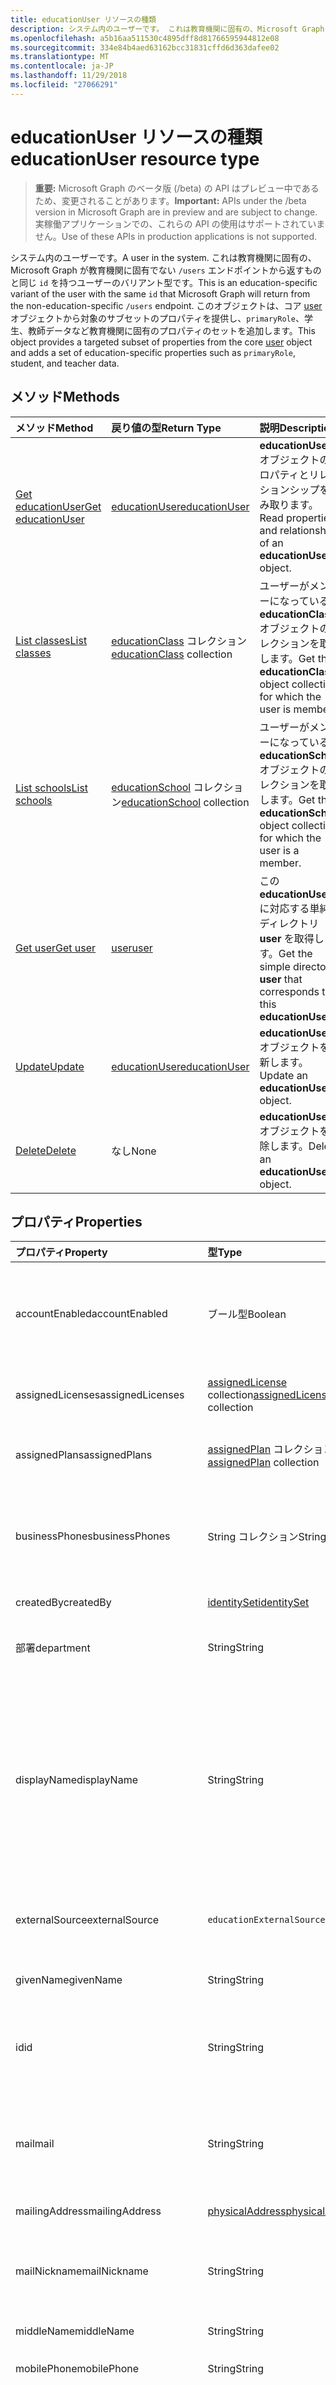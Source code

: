 ```yaml
---
title: educationUser リソースの種類
description: システム内のユーザーです。 これは教育機関に固有の、Microsoft Graph が教育機関に固有でない `/users` エンドポイントから返すものと同じ `id` を持つユーザーのバリアント型です。
ms.openlocfilehash: a5b16aa511530c4895dff8d81766595944812e08
ms.sourcegitcommit: 334e84b4aed63162bcc31831cffd6d363dafee02
ms.translationtype: MT
ms.contentlocale: ja-JP
ms.lasthandoff: 11/29/2018
ms.locfileid: "27066291"
---
```

# <a name="educationuser-resource-type"></a><span data-ttu-id="3079e-104">educationUser リソースの種類</span><span class="sxs-lookup"><span data-stu-id="3079e-104">educationUser resource type</span></span>

> <span data-ttu-id="3079e-105">**重要:** Microsoft Graph のベータ版 (/beta) の API はプレビュー中であるため、変更されることがあります。</span><span class="sxs-lookup"><span data-stu-id="3079e-105">**Important:** APIs under the /beta version in Microsoft Graph are in preview and are subject to change.</span></span> <span data-ttu-id="3079e-106">実稼働アプリケーションでの、これらの API の使用はサポートされていません。</span><span class="sxs-lookup"><span data-stu-id="3079e-106">Use of these APIs in production applications is not supported.</span></span>

<span data-ttu-id="3079e-107">システム内のユーザーです。</span><span class="sxs-lookup"><span data-stu-id="3079e-107">A user in the system.</span></span> <span data-ttu-id="3079e-108">これは教育機関に固有の、Microsoft Graph が教育機関に固有でない `/users` エンドポイントから返すものと同じ `id` を持つユーザーのバリアント型です。</span><span class="sxs-lookup"><span data-stu-id="3079e-108">This is an education-specific variant of the user with the same `id` that Microsoft Graph will return from the non-education-specific `/users` endpoint.</span></span>
<span data-ttu-id="3079e-109">このオブジェクトは、コア [user](user.md) オブジェクトから対象のサブセットのプロパティを提供し、`primaryRole`、学生、教師データなど教育機関に固有のプロパティのセットを追加します。</span><span class="sxs-lookup"><span data-stu-id="3079e-109">This object provides a targeted subset of properties from the core [user](user.md) object and adds a set of education-specific properties such as `primaryRole`, student, and teacher data.</span></span>


## <a name="methods"></a><span data-ttu-id="3079e-110">メソッド</span><span class="sxs-lookup"><span data-stu-id="3079e-110">Methods</span></span>

| <span data-ttu-id="3079e-111">メソッド</span><span class="sxs-lookup"><span data-stu-id="3079e-111">Method</span></span>           | <span data-ttu-id="3079e-112">戻り値の型</span><span class="sxs-lookup"><span data-stu-id="3079e-112">Return Type</span></span>    |<span data-ttu-id="3079e-113">説明</span><span class="sxs-lookup"><span data-stu-id="3079e-113">Description</span></span>|
|:---------------|:--------|:----------|
|[<span data-ttu-id="3079e-114">Get educationUser</span><span class="sxs-lookup"><span data-stu-id="3079e-114">Get educationUser</span></span>](../api/educationuser-get.md) | [<span data-ttu-id="3079e-115">educationUser</span><span class="sxs-lookup"><span data-stu-id="3079e-115">educationUser</span></span>](educationuser.md) |<span data-ttu-id="3079e-116">**educationUser** オブジェクトのプロパティとリレーションシップを読み取ります。</span><span class="sxs-lookup"><span data-stu-id="3079e-116">Read properties and relationships of an **educationUser** object.</span></span>|
|[<span data-ttu-id="3079e-117">List classes</span><span class="sxs-lookup"><span data-stu-id="3079e-117">List classes</span></span>](../api/educationuser-list-classes.md) |<span data-ttu-id="3079e-118">[educationClass](educationclass.md) コレクション</span><span class="sxs-lookup"><span data-stu-id="3079e-118">[educationClass](educationclass.md) collection</span></span>| <span data-ttu-id="3079e-119">ユーザーがメンバーになっている **educationClass** オブジェクトのコレクションを取得します。</span><span class="sxs-lookup"><span data-stu-id="3079e-119">Get the **educationClass** object collection for which the user is member.</span></span>|
|[<span data-ttu-id="3079e-120">List schools</span><span class="sxs-lookup"><span data-stu-id="3079e-120">List schools</span></span>](../api/educationuser-list-schools.md) |<span data-ttu-id="3079e-121">[educationSchool](educationschool.md) コレクション</span><span class="sxs-lookup"><span data-stu-id="3079e-121">[educationSchool](educationschool.md) collection</span></span>| <span data-ttu-id="3079e-122">ユーザーがメンバーになっている **educationSchool** オブジェクトのコレクションを取得します。</span><span class="sxs-lookup"><span data-stu-id="3079e-122">Get the **educationSchool** object collection for which the user is a member.</span></span>|
|[<span data-ttu-id="3079e-123">Get user</span><span class="sxs-lookup"><span data-stu-id="3079e-123">Get user</span></span>](../api/educationuser-get-user.md) |[<span data-ttu-id="3079e-124">user</span><span class="sxs-lookup"><span data-stu-id="3079e-124">user</span></span>](user.md)| <span data-ttu-id="3079e-125">この **educationUser** に対応する単純なディレクトリ **user** を取得します。</span><span class="sxs-lookup"><span data-stu-id="3079e-125">Get the simple directory **user** that corresponds to this **educationUser**.</span></span>|
|[<span data-ttu-id="3079e-126">Update</span><span class="sxs-lookup"><span data-stu-id="3079e-126">Update</span></span>](../api/educationuser-update.md) | [<span data-ttu-id="3079e-127">educationUser</span><span class="sxs-lookup"><span data-stu-id="3079e-127">educationUser</span></span>](educationuser.md)   |<span data-ttu-id="3079e-128">**educationUser** オブジェクトを更新します。</span><span class="sxs-lookup"><span data-stu-id="3079e-128">Update an **educationUser** object.</span></span> |
|[<span data-ttu-id="3079e-129">Delete</span><span class="sxs-lookup"><span data-stu-id="3079e-129">Delete</span></span>](../api/educationuser-delete.md) | <span data-ttu-id="3079e-130">なし</span><span class="sxs-lookup"><span data-stu-id="3079e-130">None</span></span> |<span data-ttu-id="3079e-131">**educationUser** オブジェクトを削除します。</span><span class="sxs-lookup"><span data-stu-id="3079e-131">Delete an **educationUser** object.</span></span> |

## <a name="properties"></a><span data-ttu-id="3079e-132">プロパティ</span><span class="sxs-lookup"><span data-stu-id="3079e-132">Properties</span></span>
| <span data-ttu-id="3079e-133">プロパティ</span><span class="sxs-lookup"><span data-stu-id="3079e-133">Property</span></span>     | <span data-ttu-id="3079e-134">型</span><span class="sxs-lookup"><span data-stu-id="3079e-134">Type</span></span>   |<span data-ttu-id="3079e-135">説明</span><span class="sxs-lookup"><span data-stu-id="3079e-135">Description</span></span>|
|:---------------|:--------|:----------|
|<span data-ttu-id="3079e-136">accountEnabled</span><span class="sxs-lookup"><span data-stu-id="3079e-136">accountEnabled</span></span>|<span data-ttu-id="3079e-137">ブール型</span><span class="sxs-lookup"><span data-stu-id="3079e-137">Boolean</span></span>| <span data-ttu-id="3079e-138">アカウントが有効な場合は **true**。それ以外の場合は **false**。</span><span class="sxs-lookup"><span data-stu-id="3079e-138">**True** if the account is enabled; otherwise, **false**.</span></span> <span data-ttu-id="3079e-139">このプロパティは、ユーザーの作成時に必要です。</span><span class="sxs-lookup"><span data-stu-id="3079e-139">This property is required when a user is created.</span></span> <span data-ttu-id="3079e-140">$filter をサポートします。</span><span class="sxs-lookup"><span data-stu-id="3079e-140">Supports $filter.</span></span>    |
|<span data-ttu-id="3079e-141">assignedLicenses</span><span class="sxs-lookup"><span data-stu-id="3079e-141">assignedLicenses</span></span>|<span data-ttu-id="3079e-142">[assignedLicense](assignedlicense.md) collection</span><span class="sxs-lookup"><span data-stu-id="3079e-142">[assignedLicense](assignedlicense.md) collection</span></span>|<span data-ttu-id="3079e-p105">ユーザーに割り当てられているライセンス。null 許容ではありません。</span><span class="sxs-lookup"><span data-stu-id="3079e-p105">The licenses that are assigned to the user. Not nullable.</span></span>            |
|<span data-ttu-id="3079e-145">assignedPlans</span><span class="sxs-lookup"><span data-stu-id="3079e-145">assignedPlans</span></span>|<span data-ttu-id="3079e-146">[assignedPlan](assignedplan.md) コレクション</span><span class="sxs-lookup"><span data-stu-id="3079e-146">[assignedPlan](assignedplan.md) collection</span></span>|<span data-ttu-id="3079e-p106">ユーザーに割り当てられているプラン。読み取り専用です。null 許容ではありません。</span><span class="sxs-lookup"><span data-stu-id="3079e-p106">The plans that are assigned to the user. Read-only. Not nullable.</span></span> |
|<span data-ttu-id="3079e-150">businessPhones</span><span class="sxs-lookup"><span data-stu-id="3079e-150">businessPhones</span></span>|<span data-ttu-id="3079e-151">String コレクション</span><span class="sxs-lookup"><span data-stu-id="3079e-151">String collection</span></span>|<span data-ttu-id="3079e-152">ユーザーの電話番号。</span><span class="sxs-lookup"><span data-stu-id="3079e-152">The telephone numbers for the user.</span></span> <span data-ttu-id="3079e-153">**メモ:** 文字列コレクションですが、このプロパティに設定できるのは 1 つの数字のみです。</span><span class="sxs-lookup"><span data-stu-id="3079e-153">**Note:** Although this is a string collection, only one number can be set for this property.</span></span>|
|<span data-ttu-id="3079e-154">createdBy</span><span class="sxs-lookup"><span data-stu-id="3079e-154">createdBy</span></span>|[<span data-ttu-id="3079e-155">identitySet</span><span class="sxs-lookup"><span data-stu-id="3079e-155">identitySet</span></span>](identityset.md)| <span data-ttu-id="3079e-156">ユーザーを作成したエンティティ。</span><span class="sxs-lookup"><span data-stu-id="3079e-156">Entity who created the user.</span></span> |
|<span data-ttu-id="3079e-157">部署</span><span class="sxs-lookup"><span data-stu-id="3079e-157">department</span></span>|<span data-ttu-id="3079e-158">String</span><span class="sxs-lookup"><span data-stu-id="3079e-158">String</span></span>|<span data-ttu-id="3079e-p108">ユーザーが働いている部門の名前。$filter をサポートします。</span><span class="sxs-lookup"><span data-stu-id="3079e-p108">The name for the department in which the user works. Supports $filter.</span></span>|
|<span data-ttu-id="3079e-161">displayName</span><span class="sxs-lookup"><span data-stu-id="3079e-161">displayName</span></span>|<span data-ttu-id="3079e-162">String</span><span class="sxs-lookup"><span data-stu-id="3079e-162">String</span></span>|<span data-ttu-id="3079e-163">アドレス帳に表示されるユーザーの名前。</span><span class="sxs-lookup"><span data-stu-id="3079e-163">The name displayed in the address book for the user.</span></span> <span data-ttu-id="3079e-164">これは通常、ユーザーの名前、ミドルネームのイニシャル、姓の組み合わせになります。</span><span class="sxs-lookup"><span data-stu-id="3079e-164">This is usually the combination of the user's first name, middle initial, and last name.</span></span> <span data-ttu-id="3079e-165">このプロパティはユーザーの作成時に必須です。更新時にクリアすることはできません。</span><span class="sxs-lookup"><span data-stu-id="3079e-165">This property is required when a user is created and it cannot be cleared during updates.</span></span> <span data-ttu-id="3079e-166">$filter および $orderby をサポートします。</span><span class="sxs-lookup"><span data-stu-id="3079e-166">Supports $filter and $orderby.</span></span>|
|<span data-ttu-id="3079e-167">externalSource</span><span class="sxs-lookup"><span data-stu-id="3079e-167">externalSource</span></span>|`educationExternalSource`| <span data-ttu-id="3079e-168">このユーザーが作成された場所。</span><span class="sxs-lookup"><span data-stu-id="3079e-168">Where this user was created from.</span></span> <span data-ttu-id="3079e-169">使用可能な値: `sis`、`manual`、`unkownFutureValue`。</span><span class="sxs-lookup"><span data-stu-id="3079e-169">Possible values are: `sis`, `manual`, `unkownFutureValue`.</span></span>|
|<span data-ttu-id="3079e-170">givenName</span><span class="sxs-lookup"><span data-stu-id="3079e-170">givenName</span></span>|<span data-ttu-id="3079e-171">String</span><span class="sxs-lookup"><span data-stu-id="3079e-171">String</span></span>|<span data-ttu-id="3079e-p111">ユーザーの名。$filter をサポートします。</span><span class="sxs-lookup"><span data-stu-id="3079e-p111">The given name (first name) of the user. Supports $filter.</span></span>|
|<span data-ttu-id="3079e-174">id</span><span class="sxs-lookup"><span data-stu-id="3079e-174">id</span></span>|<span data-ttu-id="3079e-175">String</span><span class="sxs-lookup"><span data-stu-id="3079e-175">String</span></span>|<span data-ttu-id="3079e-p112">ユーザーの一意の識別子。[directoryObject](directoryobject.md) から継承されます。キー。null 許容ではありません。読み取り専用です。</span><span class="sxs-lookup"><span data-stu-id="3079e-p112">The unique identifier for the user. Inherited from [directoryObject](directoryobject.md). Key. Not nullable. Read-only.</span></span>|
|<span data-ttu-id="3079e-181">mail</span><span class="sxs-lookup"><span data-stu-id="3079e-181">mail</span></span>|<span data-ttu-id="3079e-182">String</span><span class="sxs-lookup"><span data-stu-id="3079e-182">String</span></span>|<span data-ttu-id="3079e-183">ユーザーの SMTP アドレス (たとえば、"jeff@contoso.onmicrosoft.com")。</span><span class="sxs-lookup"><span data-stu-id="3079e-183">The SMTP address for the user; for example, "jeff@contoso.onmicrosoft.com".</span></span> <span data-ttu-id="3079e-184">読み取り専用。</span><span class="sxs-lookup"><span data-stu-id="3079e-184">Read-Only.</span></span> <span data-ttu-id="3079e-185">$filter をサポートします。</span><span class="sxs-lookup"><span data-stu-id="3079e-185">Supports $filter.</span></span>|
|<span data-ttu-id="3079e-186">mailingAddress</span><span class="sxs-lookup"><span data-stu-id="3079e-186">mailingAddress</span></span>|[<span data-ttu-id="3079e-187">physicalAddress</span><span class="sxs-lookup"><span data-stu-id="3079e-187">physicalAddress</span></span>](physicaladdress.md)| <span data-ttu-id="3079e-188">ユーザーのメール アドレス。</span><span class="sxs-lookup"><span data-stu-id="3079e-188">Mail address of user.</span></span>|
|<span data-ttu-id="3079e-189">mailNickname</span><span class="sxs-lookup"><span data-stu-id="3079e-189">mailNickname</span></span>|<span data-ttu-id="3079e-190">String</span><span class="sxs-lookup"><span data-stu-id="3079e-190">String</span></span>|<span data-ttu-id="3079e-p114">ユーザーの電子メール エイリアス。ユーザーの作成時に、このプロパティを指定する必要があります。$filter をサポートします。</span><span class="sxs-lookup"><span data-stu-id="3079e-p114">The mail alias for the user. This property must be specified when a user is created. Supports $filter.</span></span>|
|<span data-ttu-id="3079e-194">middleName</span><span class="sxs-lookup"><span data-stu-id="3079e-194">middleName</span></span>| <span data-ttu-id="3079e-195">String</span><span class="sxs-lookup"><span data-stu-id="3079e-195">String</span></span> | <span data-ttu-id="3079e-196">ユーザーのミドル ネーム。</span><span class="sxs-lookup"><span data-stu-id="3079e-196">The middle name of user.</span></span>|
|<span data-ttu-id="3079e-197">mobilePhone</span><span class="sxs-lookup"><span data-stu-id="3079e-197">mobilePhone</span></span>|<span data-ttu-id="3079e-198">String</span><span class="sxs-lookup"><span data-stu-id="3079e-198">String</span></span>|<span data-ttu-id="3079e-199">ユーザーの主な携帯電話の番号。</span><span class="sxs-lookup"><span data-stu-id="3079e-199">The primary cellular telephone number for the user.</span></span>|
|<span data-ttu-id="3079e-200">passwordPolicies</span><span class="sxs-lookup"><span data-stu-id="3079e-200">passwordPolicies</span></span>|<span data-ttu-id="3079e-201">String</span><span class="sxs-lookup"><span data-stu-id="3079e-201">String</span></span>|<span data-ttu-id="3079e-202">ユーザーのパスワード ポリシーを指定します。</span><span class="sxs-lookup"><span data-stu-id="3079e-202">Specifies password policies for the user.</span></span> <span data-ttu-id="3079e-203">この値は列挙値であり、可能な 1 つの値は "DisableStrongPassword" です。この場合は、既定のポリシーより脆弱なパスワードを指定できます。</span><span class="sxs-lookup"><span data-stu-id="3079e-203">This value is an enumeration with one possible value being “DisableStrongPassword”, which allows weaker passwords than the default policy to be specified.</span></span> <span data-ttu-id="3079e-204">"DisablePasswordExpiration" を指定することもできます。</span><span class="sxs-lookup"><span data-stu-id="3079e-204">“DisablePasswordExpiration” can also be specified.</span></span> <span data-ttu-id="3079e-205">2 つを一緒に指定できます。例: "DisablePasswordExpiration、DisableStrongPassword"。</span><span class="sxs-lookup"><span data-stu-id="3079e-205">The two can be specified together; for example: "DisablePasswordExpiration, DisableStrongPassword".</span></span>|
|<span data-ttu-id="3079e-206">passwordProfile</span><span class="sxs-lookup"><span data-stu-id="3079e-206">passwordProfile</span></span>|[<span data-ttu-id="3079e-207">PasswordProfile</span><span class="sxs-lookup"><span data-stu-id="3079e-207">PasswordProfile</span></span>](passwordprofile.md)|<span data-ttu-id="3079e-p116">ユーザーのパスワード プロファイルを指定します。プロファイルには、ユーザーのパスワードが含まれています。このプロパティは、ユーザーの作成時に必要です。プロファイルにあるパスワードは、**passwordPolicies** プロパティによって指定されている最小要件を満たす必要があります。既定では、強力なパスワードが必要です。</span><span class="sxs-lookup"><span data-stu-id="3079e-p116">Specifies the password profile for the user. The profile contains the user’s password. This property is required when a user is created. The password in the profile must satisfy minimum requirements as specified by the **passwordPolicies** property. By default, a strong password is required.</span></span>|
|<span data-ttu-id="3079e-213">preferredLanguage</span><span class="sxs-lookup"><span data-stu-id="3079e-213">preferredLanguage</span></span>|<span data-ttu-id="3079e-214">String</span><span class="sxs-lookup"><span data-stu-id="3079e-214">String</span></span>|<span data-ttu-id="3079e-215">ユーザーが設定する言語。</span><span class="sxs-lookup"><span data-stu-id="3079e-215">The preferred language for the user.</span></span> <span data-ttu-id="3079e-216">ISO 639-1 コードに従う必要があります。例: "en-US"。</span><span class="sxs-lookup"><span data-stu-id="3079e-216">Should follow ISO 639-1 Code; for example, "en-US".</span></span>|
|<span data-ttu-id="3079e-217">primaryRole</span><span class="sxs-lookup"><span data-stu-id="3079e-217">primaryRole</span></span>|<span data-ttu-id="3079e-218">文字列</span><span class="sxs-lookup"><span data-stu-id="3079e-218">string</span></span>| <span data-ttu-id="3079e-219">ユーザーの既定のロール。</span><span class="sxs-lookup"><span data-stu-id="3079e-219">Default role for a user.</span></span> <span data-ttu-id="3079e-220">ユーザーのロールは、個々のクラスで異なる場合があります。</span><span class="sxs-lookup"><span data-stu-id="3079e-220">The user's role might be different in an individual class.</span></span> <span data-ttu-id="3079e-221">使用可能な値: `student`、`teacher`、`enum_sentinel`。</span><span class="sxs-lookup"><span data-stu-id="3079e-221">Possible values are: `student`, `teacher`, `enum_sentinel`.</span></span> <span data-ttu-id="3079e-222">$filter をサポートします。</span><span class="sxs-lookup"><span data-stu-id="3079e-222">Supports $filter.</span></span>|
|<span data-ttu-id="3079e-223">provisionedPlans</span><span class="sxs-lookup"><span data-stu-id="3079e-223">provisionedPlans</span></span>|<span data-ttu-id="3079e-224">[ProvisionedPlan](provisionedplan.md) コレクション</span><span class="sxs-lookup"><span data-stu-id="3079e-224">[ProvisionedPlan](provisionedplan.md) collection</span></span>|<span data-ttu-id="3079e-p119">ユーザーのために用意されたプラン。読み取り専用です。null 許容ではありません。</span><span class="sxs-lookup"><span data-stu-id="3079e-p119">The plans that are provisioned for the user. Read-only. Not nullable.</span></span> |
|<span data-ttu-id="3079e-228">residenceAddress</span><span class="sxs-lookup"><span data-stu-id="3079e-228">residenceAddress</span></span>|[<span data-ttu-id="3079e-229">physicalAddress</span><span class="sxs-lookup"><span data-stu-id="3079e-229">physicalAddress</span></span>](physicaladdress.md)| <span data-ttu-id="3079e-230">ユーザーが在住している場所のアドレス。</span><span class="sxs-lookup"><span data-stu-id="3079e-230">Address where user lives.</span></span>|
|<span data-ttu-id="3079e-231">student</span><span class="sxs-lookup"><span data-stu-id="3079e-231">student</span></span>|[<span data-ttu-id="3079e-232">educationStudent</span><span class="sxs-lookup"><span data-stu-id="3079e-232">educationStudent</span></span>](educationstudent.md)| <span data-ttu-id="3079e-233">プライマリ ロールが学生の場合、このブロックには学生固有のデータが含まれます。</span><span class="sxs-lookup"><span data-stu-id="3079e-233">If the primary role is student, this block will contain student specific data.</span></span>|
|<span data-ttu-id="3079e-234">surname</span><span class="sxs-lookup"><span data-stu-id="3079e-234">surname</span></span>|<span data-ttu-id="3079e-235">String</span><span class="sxs-lookup"><span data-stu-id="3079e-235">String</span></span>|<span data-ttu-id="3079e-p120">ユーザーの姓。$filter をサポートします。</span><span class="sxs-lookup"><span data-stu-id="3079e-p120">The user's surname (family name or last name). Supports $filter.</span></span>|
|<span data-ttu-id="3079e-238">teacher</span><span class="sxs-lookup"><span data-stu-id="3079e-238">teacher</span></span>|[<span data-ttu-id="3079e-239">educationTeacher</span><span class="sxs-lookup"><span data-stu-id="3079e-239">educationTeacher</span></span>](educationteacher.md)| <span data-ttu-id="3079e-240">プライマリ ロールが教師の場合、このブロックには教師固有のデータが含まれます。</span><span class="sxs-lookup"><span data-stu-id="3079e-240">If the primary role is teacher, this block will conatin teacher specific data.</span></span>|
|<span data-ttu-id="3079e-241">usageLocation</span><span class="sxs-lookup"><span data-stu-id="3079e-241">usageLocation</span></span>|<span data-ttu-id="3079e-242">String</span><span class="sxs-lookup"><span data-stu-id="3079e-242">String</span></span>|<span data-ttu-id="3079e-243">2 文字の国コード (ISO 規格 3166)</span><span class="sxs-lookup"><span data-stu-id="3079e-243">A two-letter country code (ISO standard 3166).</span></span> <span data-ttu-id="3079e-244">国や地域におけるサービスの利用可能性を確認することが法的に義務付けられているため、ライセンスを割り当てられるユーザーには必須です。</span><span class="sxs-lookup"><span data-stu-id="3079e-244">Required for users who will be assigned licenses due to a legal requirement to check for availability of services in countries or regions.</span></span> <span data-ttu-id="3079e-245">たとえば、"US"、"JP"、"GB" などです。</span><span class="sxs-lookup"><span data-stu-id="3079e-245">Examples include: "US", "JP", and "GB".</span></span> <span data-ttu-id="3079e-246">null 許容ではありません。</span><span class="sxs-lookup"><span data-stu-id="3079e-246">Not nullable.</span></span> <span data-ttu-id="3079e-247">$filter をサポートします。</span><span class="sxs-lookup"><span data-stu-id="3079e-247">Supports $filter.</span></span>|
|<span data-ttu-id="3079e-248">userPrincipalName</span><span class="sxs-lookup"><span data-stu-id="3079e-248">userPrincipalName</span></span>|<span data-ttu-id="3079e-249">String</span><span class="sxs-lookup"><span data-stu-id="3079e-249">String</span></span>|<span data-ttu-id="3079e-p122">ユーザーのユーザー プリンシパル名 (UPN)。UPN は、インターネット標準 RFC 822 に基づいた、インターネット スタイルのユーザーのログイン名です。規則では、これはユーザーの電子メール名にマップされる必要があります。一般的な形式は alias@domain です。このドメインは、検証済みドメインのテナントのコレクション内に存在している必要があります。このプロパティは、ユーザーの作成時に必要です。テナントの検証済みのドメインには、[organization](organization.md) の **verifiedDomains** プロパティからアクセスできます。$filter および $orderby をサポートします。</span><span class="sxs-lookup"><span data-stu-id="3079e-p122">The user principal name (UPN) of the user. The UPN is an Internet-style login name for the user based on the Internet standard RFC 822. By convention, this should map to the user's email name. The general format is alias@domain, where domain must be present in the tenant’s collection of verified domains. This property is required when a user is created. The verified domains for the tenant can be accessed from the **verifiedDomains** property of [organization](organization.md). Supports $filter and $orderby.</span></span>
|<span data-ttu-id="3079e-257">userType</span><span class="sxs-lookup"><span data-stu-id="3079e-257">userType</span></span>|<span data-ttu-id="3079e-258">String</span><span class="sxs-lookup"><span data-stu-id="3079e-258">String</span></span>|<span data-ttu-id="3079e-p123">ディレクトリ内のユーザーの種類を分類するために使用する文字列値 (“Member”、“Guest” など)。$filter をサポートします。</span><span class="sxs-lookup"><span data-stu-id="3079e-p123">A string value that can be used to classify user types in your directory, such as “Member” and “Guest”. Supports $filter.</span></span>          |

## <a name="relationships"></a><span data-ttu-id="3079e-261">リレーションシップ</span><span class="sxs-lookup"><span data-stu-id="3079e-261">Relationships</span></span>
| <span data-ttu-id="3079e-262">リレーションシップ</span><span class="sxs-lookup"><span data-stu-id="3079e-262">Relationship</span></span> | <span data-ttu-id="3079e-263">型</span><span class="sxs-lookup"><span data-stu-id="3079e-263">Type</span></span>   |<span data-ttu-id="3079e-264">説明</span><span class="sxs-lookup"><span data-stu-id="3079e-264">Description</span></span>|
|:---------------|:--------|:----------|
|<span data-ttu-id="3079e-265">classes</span><span class="sxs-lookup"><span data-stu-id="3079e-265">classes</span></span>|<span data-ttu-id="3079e-266">[educationClass](educationclass.md) コレクション</span><span class="sxs-lookup"><span data-stu-id="3079e-266">[educationClass](educationclass.md) collection</span></span>| <span data-ttu-id="3079e-267">ユーザーが属しているクラス。</span><span class="sxs-lookup"><span data-stu-id="3079e-267">Classes to which the user belongs.</span></span> <span data-ttu-id="3079e-268">Null 許容型。</span><span class="sxs-lookup"><span data-stu-id="3079e-268">Nullable.</span></span>|
|<span data-ttu-id="3079e-269">schools</span><span class="sxs-lookup"><span data-stu-id="3079e-269">schools</span></span>|<span data-ttu-id="3079e-270">[educationSchool](educationschool.md) コレクション</span><span class="sxs-lookup"><span data-stu-id="3079e-270">[educationSchool](educationschool.md) collection</span></span>| <span data-ttu-id="3079e-271">ユーザーが属している学校。</span><span class="sxs-lookup"><span data-stu-id="3079e-271">Schools to which the user belongs.</span></span> <span data-ttu-id="3079e-272">Null 許容型。</span><span class="sxs-lookup"><span data-stu-id="3079e-272">Nullable.</span></span>|
|<span data-ttu-id="3079e-273">assignments</span><span class="sxs-lookup"><span data-stu-id="3079e-273">assignments</span></span>| [<span data-ttu-id="3079e-274">educationAssignment</span><span class="sxs-lookup"><span data-stu-id="3079e-274">educationAssignment</span></span>](educationassignment.md)| <span data-ttu-id="3079e-275">ユーザーの割り当てのリスト。</span><span class="sxs-lookup"><span data-stu-id="3079e-275">List of assignments for hte user.</span></span> <span data-ttu-id="3079e-276">Null 許容型。</span><span class="sxs-lookup"><span data-stu-id="3079e-276">Nullable.</span></span>|

## <a name="json-representation"></a><span data-ttu-id="3079e-277">JSON 表記</span><span class="sxs-lookup"><span data-stu-id="3079e-277">JSON representation</span></span>

<span data-ttu-id="3079e-278">リソースの JSON 表記を次に示します。</span><span class="sxs-lookup"><span data-stu-id="3079e-278">The following is a JSON representation of the resource.</span></span>

<!-- {
  "blockType": "resource",
  "optionalProperties": [

  ],
  "@odata.type": "microsoft.graph.educationUser"
}-->

```json
{
  "id": "string",
  "displayName": "string",
  "givenName": "string",
  "middleName": "string",
  "surname": "string",
  "mail": "string",
  "mobilePhone": "string",
  "createdBy": {"@odata.type": "microsoft.graph.identitySet"},
  "externalSource": "string",
  "mailingAddress": {"@odata.type": "microsoft.graph.physicalAddress"},
  "primaryRole": "string",
  "residenceAddress": {"@odata.type": "microsoft.graph.physicalAddress"},
  "student": {"@odata.type": "microsoft.graph.educationStudent"},
  "teacher": {"@odata.type": "microsoft.graph.educationTeacher"}
}

```

<!-- uuid: 8fcb5dbc-d5aa-4681-8e31-b001d5168d79
2015-10-25 14:57:30 UTC -->
<!-- {
  "type": "#page.annotation",
  "description": "educationUser resource",
  "keywords": "",
  "section": "documentation",
  "tocPath": ""
}-->
